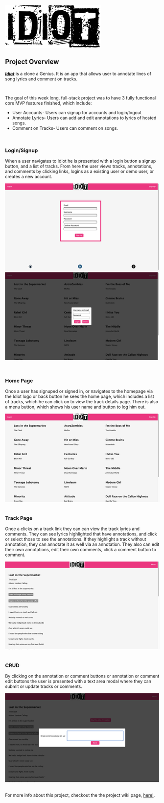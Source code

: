 ![banner](https://github.com/robert-debug/Idiot/blob/master/frontend/src/assets/Idiot.png)
&nbsp;&nbsp;&nbsp;&nbsp;&nbsp;&nbsp;&nbsp;&nbsp;&nbsp;&nbsp;
## Project Overview
***[Idiot](https://idiot-genius-app.herokuapp.com/)*** is a clone a Genius. It is an app that allows user to annotate lines of song lyrics and comment on tracks.

&nbsp;&nbsp;&nbsp;&nbsp;&nbsp;&nbsp;&nbsp;&nbsp;&nbsp;&nbsp;

The goal of this week long, full-stack project was to have 3 fully functional core MVP features finished, which include:  
- User Accounts- Users can signup for accounts and login/logout
- Annotate Lyrics- Users can add and edit annotations to lyrics of hosted songs.
- Comment on Tracks- Users can comment on songs.

&nbsp;&nbsp;&nbsp;&nbsp;&nbsp;&nbsp;&nbsp;&nbsp;&nbsp;&nbsp;

### Login/Signup

When a user navigates to Idiot he is presented with a login button a signup button, and a list of tracks. From here the user views tracks, annotations, and comments by clicking links, logins as a existing user or demo user, or creates a new account.

![Sign Up](https://github.com/robert-debug/Idiot/blob/master/frontend/src/assets/idiot-signup.png)
![Login](https://github.com/robert-debug/Idiot/blob/master/frontend/src/assets/idiot-login.png)

&nbsp;&nbsp;&nbsp;&nbsp;&nbsp;&nbsp;&nbsp;&nbsp;&nbsp;&nbsp;
### Home Page

Once a user has signuped or signed in, or navigates to the homepage via the Idiot logo or back button he sees the home page, which includes a list of tracks, which he can click on to view the track details page. There is also a menu button, which shows his user name and button to log him out.

![Home](https://github.com/robert-debug/Idiot/blob/master/frontend/src/assets/Idiot-main-page.png)
&nbsp;&nbsp;&nbsp;&nbsp;&nbsp;&nbsp;&nbsp;&nbsp;&nbsp;&nbsp;
### Track Page

Once a clicks on a track link they can can view the track lyrics and comments. They can see lyrics highlighted that have annotations, and click or select those to see the annotations. If they highlight a track without annotation, they can annotate it as well via an annotation. They also can edit their own annotations, edit their own comments, click a comment button to comment.

![Track](https://github.com/robert-debug/Idiot/blob/master/frontend/src/assets/Idiot-track.png)
&nbsp;&nbsp;&nbsp;&nbsp;&nbsp;&nbsp;&nbsp;&nbsp;&nbsp;&nbsp;
&nbsp;&nbsp;&nbsp;&nbsp;&nbsp;&nbsp;&nbsp;&nbsp;&nbsp;&nbsp;
### CRUD

By clicking on the annotation or comment buttons or annotation or comment edit buttons the user is presented with a text area modal where they can submit or update tracks or comments.

![CRUD](https://github.com/robert-debug/Idiot/blob/master/frontend/src/assets/idiot-crud.png)
&nbsp;&nbsp;&nbsp;&nbsp;&nbsp;&nbsp;&nbsp;&nbsp;&nbsp;&nbsp;

For more info about this project, checkout the the project wiki page, [here!](https://github.com/robert-debug/Idiot/wiki). 
